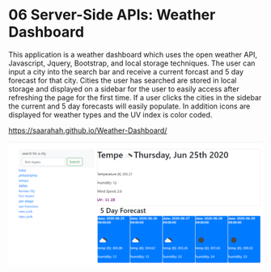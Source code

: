 # 06 Server-Side APIs: Weather Dashboard

This application is a weather dashboard which uses the open weather API, Javascript, Jquery, Bootstrap, and local storage techniques. The user can input a city into the search bar and receive a current forcast and 5 day forecast for that city. Cities the user has searched are stored in local storage and displayed on a sidebar for the user to easily access after refreshing the page for the first time. If a user clicks the cities in the sidebar the current and 5 day forecasts will easily populate. In addition icons are displayed for weather types and the UV index is color coded. 

https://saarahah.github.io/Weather-Dashboard/

![image](/screenshotmain.PNG)

